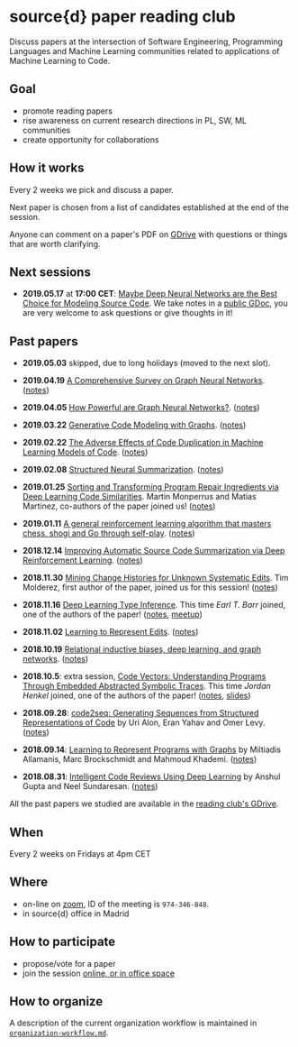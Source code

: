 # source{d} paper reading club

Discuss papers at the intersection of Software Engineering, Programming Languages and Machine
Learning communities related to applications of Machine Learning to Code.


## Goal

- promote reading papers
- rise awareness on current research directions in PL, SW, ML communities
- create opportunity for collaborations


## How it works

Every 2 weeks we pick and discuss a paper.

Next paper is chosen from a list of candidates established at the end of the session.

Anyone can comment on a paper's PDF on [GDrive][GDrive] with questions or things that are worth
clarifying.


## Next sessions
- __2019.05.17__ at __17:00 CET__: [Maybe Deep Neural Networks are the Best Choice for Modeling Source Code](https://drive.google.com/file/d/1ZGS9WCme9UJ8TsH5lYrqHrqvPainrO5Q/view?usp=sharing). We take notes in a [public GDoc](https://docs.google.com/document/d/1lqn7yYg5pLzaq35v5nJsJX5BsDYxkX-eWqF2KMFJ5Uw/edit?usp=sharing), you are very welcome to ask questions or give thoughts in it!


## Past papers

- __2019.05.03__ skipped, due to long holidays (moved to the next slot).

- __2019.04.19__ [A Comprehensive Survey on Graph Neural Networks](https://drive.google.com/open?id=1hZ-NM8B-Z4RoiDhoWxOlpj5FVwcRq6tF). ([notes](https://docs.google.com/document/d/1p6pA88njm8OMKcKulsv_mihuzVdsuwtrjMcko97IqNw/edit))

- __2019.04.05__ [How Powerful are Graph Neural Networks?](https://drive.google.com/open?id=1hAWPOVdEWYU3pmb5DJfFRE3Fkah-Z6Hn). ([notes](https://docs.google.com/document/d/1-xEng8w-Zw1sT23Wtxo5etXcEOTsx7q1TYT29nHBkhE/edit))

- __2019.03.22__ [Generative Code Modeling with Graphs](https://drive.google.com/open?id=1SMUy5BEU7v8TltaJI8QoPY69G88I5RzA). ([notes](https://docs.google.com/document/d/1EAERXE2pHhBSj8CgPUQv4p9Luupk1iU17QpehSLiV4I/edit))

- __2019.02.22__ [The Adverse Effects of Code Duplication in Machine Learning Models of Code](https://drive.google.com/file/d/1nbs0MwISrbQENn083DqCu1wu6UMfVSSU/view?usp=sharing). ([notes](https://docs.google.com/document/d/1mqGd1_gT2s8r3bU5GDsQM2nvafdxZnTn6ZkwKdzlZWg/edit?usp=sharing))

- __2019.02.08__ [Structured Neural Summarization](https://drive.google.com/file/d/1DSQDmtQG4uSXdlvKJbsh41HEiJ5cQxdk/view?usp=sharing). ([notes](https://docs.google.com/document/d/17-o6UG5zqvxgFkwLGsXmZO62efcEpRqff53VImpPHTI/edit))


- __2019.01.25__ [Sorting and Transforming Program Repair Ingredients via Deep
  Learning Code Similarities](https://drive.google.com/open?id=1MTXvBeQl6ITmMd11F6kYUg2mNixmBPFE).
  Martin Monperrus and Matias Martinez, co-authors of the paper joined us! ([notes](https://drive.google.com/open?id=19JibDZBemganPKDw5sINMGY5RY1VaWJTgP9VVksB608))

- __2019.01.11__ [A general reinforcement learning algorithm that masters chess, shogi and Go
  through self-play](https://drive.google.com/open?id=1l7AbjYjlsLlKWO7-c9Fhm_9j1z9nqtLK).
  ([notes](https://docs.google.com/document/d/1jDeUUJO7nRWCmyq4JweheKO5mA8KcJ7ueXo2RusiYbE/edit))

- __2018.12.14__ [Improving Automatic Source Code Summarization via Deep Reinforcement
  Learning](https://drive.google.com/open?id=1f8EbbpK7xJn3lYMGqQH_vpz135M40ndY).
  ([notes](https://drive.google.com/open?id=1gLpc1j-W5t90xxjqj7BZvW3DZzbDTpkFXLxv03B6Tp8))

- __2018.11.30__ [Mining Change Histories for Unknown Systematic
  Edits](https://drive.google.com/open?id=1UCX-ayAUB6r8p68vdet4vvVwp9Z_zzpm). Tim Molderez, first
  author of the paper, joined us for this session! ([notes](https://docs.google.com/document/d/1uX7YEA5x7vnfnxuKsXIsh356Ko1gH1H5O36eEF9glmc/edit))

- __2018.11.16__ [Deep Learning Type
  Inference](https://drive.google.com/file/d/1NApPrysETl6cGN_SyrNB8w9cbFvxmQwc/view). This time
  *Earl T. Barr* joined, one of the authors of the paper!
  ([notes](https://docs.google.com/document/d/16llV5O6G8IWkFeBddaVerXOYOrhU8eVoNZy-HI9tUnw/edit),
  [meetup](https://www.meetup.com/MLonCode-Madrid/events/256144491/))

- __2018.11.02__ [Learning to Represent
  Edits](https://drive.google.com/drive/folders/1cAzkDW_sXb49gRZvvhVvXu3Wi_84lQdn).
  ([notes](https://drive.google.com/open?id=19ihAlkuj5I9k1OIAxUDLVOxMtfqPIN2UDYy_NSjcrvU))

- __2018.10.19__ [Relational inductive biases, deep learning, and graph
  networks](https://drive.google.com/file/d/1gAOdA8S2E9YbOP3AEaYkK3hFTB5cVBAw/view).
  ([notes](https://docs.google.com/document/d/1uHNoaL2U00TXfgAWoEOgUzNP8vCW34P1psL01Hc1nNU/edit))

- __2018.10.5__: extra session, [Code Vectors: Understanding Programs Through Embedded Abstracted
  Symbolic Traces](https://drive.google.com/open?id=1NyGQXxF2Ctq21wYcMjFWGyW0mwmDrXkD). This time
  *Jordan Henkel* joined, one of the authors of the paper!
  ([notes](https://docs.google.com/document/d/1TjiRzSivxXDDl79Fq4Bs7Ax3Zz7hciRGPKxKrUHFd6I/edit),
  [slides](https://docs.google.com/presentation/d/14nGDrAHMIYTb2Ca3X3YmxZsgNdbI1NAkERINaTt-Fgg/edit?usp=sharing))

- __2018.09.28__: [code2seq: Generating Sequences from Structured Representations of
  Code](https://drive.google.com/open?id=15Gm3Luz6EafAhhc6P2WIaLclrgkmB7yo) by Uri Alon, Eran Yahav
  and Omer Levy.
  ([notes](https://drive.google.com/open?id=1Qzc4Wy94dF-C1LF0TcBWOoxKJiq0meCtFp26VASSoy4))

- __2018.09.14__: [Learning to Represent Programs with
  Graphs](https://drive.google.com/file/d/1Jap8MNLn538yAglTRtN7W4R6wT5z1h6O/view) by Miltiadis
  Allamanis, Marc Brockschmidt and Mahmoud Khademi.
  ([notes](https://docs.google.com/document/d/1DGBgoPsEYt1-XVP4DcxMcv21NNuej_jlX2F4f4zdlh0/edit))

- __2018.08.31__: [Intelligent Code Reviews Using Deep
  Learning](https://drive.google.com/open?id=1n8N80S4IIsQBo7SLqsEyflaGjK6XN2Gm) by Anshul Gupta and
  Neel Sundaresan.
  ([notes](https://docs.google.com/document/d/1MbCN7qxRF-keT8evb9X6LL7DToM52tDEQgh1UdUyqkY/edit))


All the past papers we studied are available in the [reading club's GDrive][GDrive].

## When

Every 2 weeks on Fridays at 4pm CET


## Where

- on-line on [zoom](https://zoom.us/), ID of the meeting is `974-346-848`.
- in source{d} office in Madrid


## How to participate

- propose/vote for a paper
- join the session [online, or in office space](#where)


## How to organize

A description of the current organization workflow is maintained in
[`organization-workflow.md`](organization-workflow.md).

[GDrive]: https://drive.google.com/open?id=1Xck6Ic2amaZsRxNWOCc7WvgheIBL-hcF
